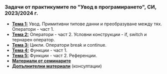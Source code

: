 ### Задачи от практикумите по "Увод в програмирането", СИ, 2023/2024 г.

- [**Тема 1:**](https://github.com/desiish/UP_Pract_2023_2024/blob/main/tasks_01.md) Увод. Примитивни типове данни и преобразуване между тях. Оператори - част 1.
- [**Тема 2:**](https://github.com/desiish/UP_Pract_2023_2024/blob/main/tasks_02.md) Оператори - част 2. Условни конструкции - if, switch и тернарен оператор.
- [**Тема 3:**](https://github.com/desiish/UP_Pract_2023_2024/blob/main/tasks_03.md) Цикли. Оператори break и continue.
- [**Тема 4:**](https://github.com/desiish/UP_Pract_2023_2024/blob/main/tasks_04.md) Функции - част 1.
- [**Тема 5:**](https://github.com/desiish/UP_Pract_2023_2024/blob/main/tasks_05.md) Функции - част 2. Референции.
- [**Материали от семинарите**](https://github.com/Angeld55/Introduction_to_programming_FMI)
- [**Допълнителни материали**](https://github.com/desiish/UP_Pract_2023_2024/tree/main/utils) (консултации)
